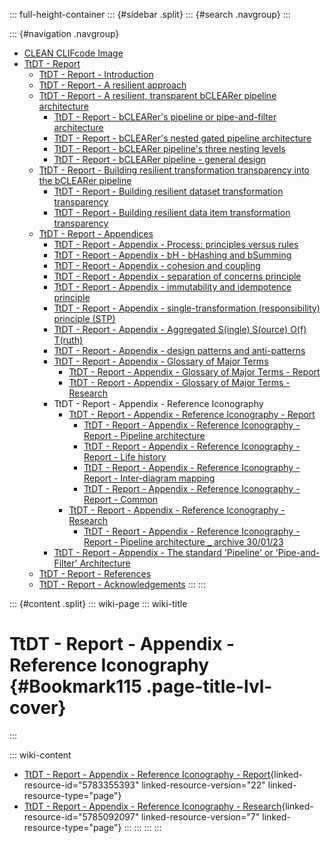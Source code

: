 ::: full-height-container
::: {#sidebar .split}
::: {#search .navgroup}
:::

::: {#navigation .navgroup}
-   [CLEAN CLIFcode Image](page5501091875.md)
-   [TtDT - Report](page5766283265.md)
    -   [TtDT - Report - Introduction](page5765071213.md)
    -   [TtDT - Report - A resilient approach](page5769560149.md)
    -   [TtDT - Report - A resilient, transparent bCLEARer pipeline
        architecture](page5766316210.md)
        -   [TtDT - Report - bCLEARer\'s pipeline or pipe-and-filter
            architecture](page5773230168.md)
        -   [TtDT - Report - bCLEARer\'s nested gated pipeline
            architecture](page5773656071.md)
        -   [TtDT - Report - bCLEARer pipeline\'s three nesting
            levels](page5766545422.md)
        -   [TtDT - Report - bCLEARer pipeline - general
            design](page5775163422.md)
    -   [TtDT - Report - Building resilient transformation transparency
        into the bCLEARer pipeline](page5769494532.md)
        -   [TtDT - Report - Building resilient dataset transformation
            transparency](page5765136857.md)
        -   [TtDT - Report - Building resilient data item transformation
            transparency](page5766316201.md)
    -   [TtDT - Report - Appendices](page5768675336.md)
        -   [TtDT - Report - Appendix - Process: principles versus
            rules](page5769003012.md)
        -   [TtDT - Report - Appendix - bH - bHashing and
            bSumming](page5768839184.md)
        -   [TtDT - Report - Appendix - cohesion and
            coupling](page5772804097.md)
        -   [TtDT - Report - Appendix - separation of concerns
            principle](page5772804106.md)
        -   [TtDT - Report - Appendix - immutability and idempotence
            principle](page5772869633.md)
        -   [TtDT - Report - Appendix - single-transformation
            (responsibility) principle (STP)](page5772804114.md)
        -   [TtDT - Report - Appendix - Aggregated S(ingle) S(ource)
            O(f) T(ruth)](page5773328385.md)
        -   [TtDT - Report - Appendix - design patterns and
            anti-patterns](page5775982593.md)
        -   [TtDT - Report - Appendix - Glossary of Major
            Terms](page5780340771.md)
            -   [TtDT - Report - Appendix - Glossary of Major Terms -
                Report](page5793284135.md)
            -   [TtDT - Report - Appendix - Glossary of Major Terms -
                Research](page5793218610.md)
        -   TtDT - Report - Appendix - Reference Iconography
            -   [TtDT - Report - Appendix - Reference Iconography -
                Report](page5783355393.md)
                -   [TtDT - Report - Appendix - Reference Iconography -
                    Report - Pipeline architecture](page5797249025.md)
                -   [TtDT - Report - Appendix - Reference Iconography -
                    Report - Life history](page5796298761.md)
                -   [TtDT - Report - Appendix - Reference Iconography -
                    Report - Inter-diagram mapping](page5796299378.md)
                -   [TtDT - Report - Appendix - Reference Iconography -
                    Report - Common](page5796299991.md)
            -   [TtDT - Report - Appendix - Reference Iconography -
                Research](page5785092097.md)
                -   [TtDT - Report - Appendix - Reference Iconography -
                    Report - Pipeline architecture \_ archive
                    30/01/23](page5796331521.md)
        -   [TtDT - Report - Appendix - The standard \'Pipeline\' or
            \'Pipe-and-Filter\' Architecture](page5784338433.md)
    -   [TtDT - Report - References](page5766578192.md)
    -   [TtDT - Report - Acknowledgements](page5766545409.md)
:::
:::

::: {#content .split}
::: wiki-page
::: wiki-title
# TtDT - Report - Appendix - Reference Iconography {#Bookmark115 .page-title-lvl-cover}
:::

::: wiki-content
-   [TtDT - Report - Appendix - Reference Iconography -
    Report](page5783355393.md#Bookmark116 "TtDT - Report - Appendix - Reference Iconography - Report"){linked-resource-id="5783355393"
    linked-resource-version="22" linked-resource-type="page"}
-   [TtDT - Report - Appendix - Reference Iconography -
    Research](page5785092097.md#Bookmark190 "TtDT - Report - Appendix - Reference Iconography - Research"){linked-resource-id="5785092097"
    linked-resource-version="7" linked-resource-type="page"}
:::
:::
:::
:::
